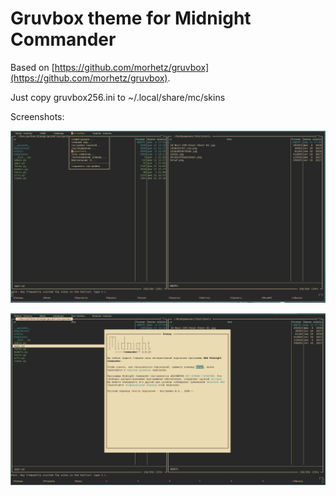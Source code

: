 # Gruvbox theme for Midnight Commander

Based on [https://github.com/morhetz/gruvbox](https://github.com/morhetz/gruvbox).

Just copy gruvbox256.ini to ~/.local/share/mc/skins

Screenshots:

![](/mc_gruvbox_2.png?raw=true)

![](/mc_gruvbox_3.png?raw=true)
